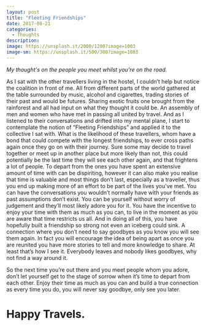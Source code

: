 ```yaml
---
layout: post
title: "Fleeting Friendships"
date: 2017-08-21
categories:
  - Thoughts
description: 
image: https://unsplash.it/2000/1200?image=1003
image-sm: https://unsplash.it/500/300?image=1003
---
```


*My thought's on the people you meet whilst you're on the road.*

As I sat with the other travellers living in the hostel, I couldn’t help but notice the coalition in front of me. All from different parts of the world gathered at the table surrounded by music, alcohol and cigarettes, trading stories of their past and would be futures. Sharing exotic fruits one brought from the rainforest and all had input on what they thought it could be. An assembly of men and women who have met in passing all united by travel. And as I listened to their conversations and drifted into my mental plane, I start to contemplate the notion of “Fleeting Friendships” and applied it to the collective I sat with. What is the likelihood of these travellers, whom have a bond that could compete with the longest friendships, to ever cross paths again once they go on with their journey. Sure some may decide to travel together or meet up in another place but more likely than not, this could potentially be the last time they will see each other again, and that frightens a lot of people. To depart from the ones you have spent an extensive amount of time with can be dispiriting, however it can also make you realise that time is valuable and most things don’t last, especially as a traveller, thus you end up making more of an effort to be part of the lives you’ve met. You can have the conversations you wouldn’t normally have with your friends as past assumptions don’t exist. You can be yourself without worry of judgement and they’ll most likely adore you for it. You have the incentive to enjoy your time with them as much as you can, to live in the moment as you are aware that time restricts us all. And in doing all of this, you have hopefully built a friendship so strong not even an iceberg could sink. A connection where you don’t need to say goodbyes as you know you will see them again. In fact you will encourage the idea of being apart as once you are reunited you have more stories to tell and more knowledge to share. At least that’s how I see it. Everybody leaves and nobody likes goodbyes, why not find a way around it.

So the next time you’re out there and you meet people whom you adore, don’t let yourself get to the stage of sorrow when it’s time to depart from each other. Enjoy their time as much as you can and build a true connection as every time you do, you will never say goodbye, only see you later.


# Happy Travels.
